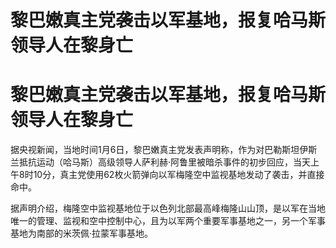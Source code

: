 # 黎巴嫩真主党袭击以军基地，报复哈马斯领导人在黎身亡

# 黎巴嫩真主党袭击以军基地，报复哈马斯领导人在黎身亡

据央视新闻，当地时间1月6日，黎巴嫩真主党发表声明称，作为对巴勒斯坦伊斯兰抵抗运动（哈马斯）高级领导人萨利赫·阿鲁里被暗杀事件的初步回应，当天上午8时10分，真主党使用62枚火箭弹向以军梅隆空中监视基地发动了袭击，并直接命中。

据声明介绍，梅隆空中监视基地位于以色列北部最高峰梅隆山山顶，是以军在当地唯一的管理、监视和空中控制中心，且为以军两个重要军事基地之一，另一个军事基地为南部的米茨佩·拉蒙军事基地。


